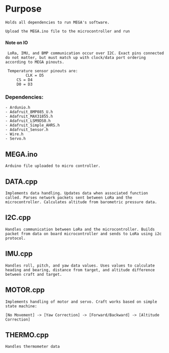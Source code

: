 # Purpose
	Holds all dependencies to run MEGA's software.

	Upload the MEGA.ino file to the microcontroller and run

#### Note on IO
     LoRa, IMU, and BMP communication occur over I2C. Exact pins connected do not matter, but must match up with clock/data port ordering according to MEGA pinouts.

     Temperature sensor pinouts are:
     		 CLK = D5
		 CS = D4
		 D0 = D3

### Dependencies:
	- Ardunio.h
	- Adafruit_BMP085_U.h
	- Adafruit_MAX31855.h
	- Adafruit_LSM9DS0.h
	- Adafruit_Simple_AHRS.h
	- Adafruit_Sensor.h
	- Wire.h
	- Servo.h


## MEGA.ino
	Arduino file uploaded to micro controller.

## DATA.cpp
	Implements data handling. Updates data when associated function called. Parses network packets sent between LoRa and the microcontroller. Calculates altitude from barometric pressure data.

## I2C.cpp
	Handles communication between LoRa and the microcontroller. Builds packet from data on board microcontroller and sends to LoRa using i2c protocol.

## IMU.cpp
	Handles roll, pitch, and yaw data values. Uses values to calculate heading and bearing, distance from target, and altitude difference between craft and target.

## MOTOR.cpp
	Implements handling of motor and servo. Craft works based on simple state machine: 

	[No Movement] -> [Yaw Correction] -> [Forward/Backward] -> [Altitude Correction] 

## THERMO.cpp
	Handles thermometer data